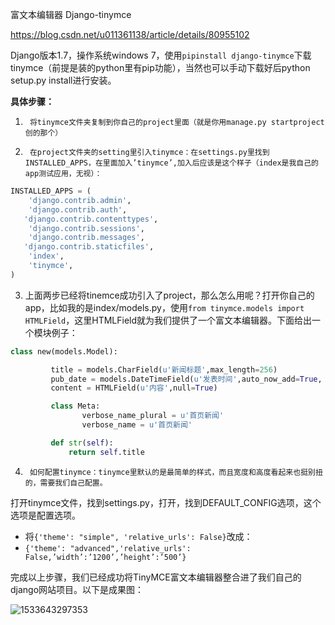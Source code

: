 富文本编辑器 Django-tinymce

https://blog.csdn.net/u011361138/article/details/80955102

Django版本1.7，操作系统windows 7，使用`pipinstall django-tinymce`下载tinymce（前提是装的python里有pip功能），当然也可以手动下载好后python setup.py install进行安装。

 

**具体步骤：**

1.      将tinymce文件夹复制到你自己的project里面（就是你用manage.py startproject 创的那个）

2.      在project文件夹的setting里引入tinymce：在settings.py里找到INSTALLED_APPS，在里面加入’tinymce’,加入后应该是这个样子（index是我自己的app测试应用，无视）：

```python
INSTALLED_APPS = (
    'django.contrib.admin',
    'django.contrib.auth',
   'django.contrib.contenttypes',
    'django.contrib.sessions',
    'django.contrib.messages',
   'django.contrib.staticfiles',
    'index',
    'tinymce',
)

```



3. 上面两步已经将tinemce成功引入了project，那么怎么用呢？打开你自己的app，比如我的是index/models.py，使用`from tinymce.models import HTMLField`，这里HTMLField就为我们提供了一个富文本编辑器。下面给出一个模块例子：

```python
class new(models.Model):

         title = models.CharField(u'新闻标题',max_length=256)
         pub_date = models.DateTimeField(u'发表时间',auto_now_add=True, editable = True,null=True)
         content = HTMLField(u'内容',null=True)

         class Meta:
                verbose_name_plural = u'首页新闻'
                verbose_name = u'首页新闻'

         def str(self):
             return self.title

```

4.      如何配置tinymce：tinymce里默认的是最简单的样式，而且宽度和高度看起来也挺别扭的，需要我们自己配置。

打开tinymce文件，找到settings.py，打开，找到DEFAULT_CONFIG选项，这个选项是配置选项。

- 将`{'theme': "simple", 'relative_urls': False}`改成：
- `{'theme': "advanced",'relative_urls': False,’width’:’1200’,’height’:’500’}`

 

完成以上步骤，我们已经成功将TinyMCE富文本编辑器整合进了我们自己的django网站项目。以下是成果图：

![1533643297353](assets/1533643297353.png)

 